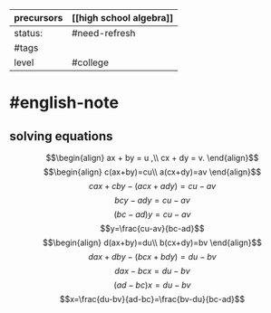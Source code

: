 | precursors | [[high school algebra]] |
| ---------- | ----------------------- |
| status:    | #need-refresh           |
| #tags      |                         |
| level      | #college                |
# #english-note 
## solving equations
$$\begin{align}
ax + by = u ,\\
cx + dy = v.
\end{align}$$
$$\begin{align}
c(ax+by)=cu\\
a(cx+dy)=av
\end{align}$$
$$cax+cby-(acx+ady)=cu-av$$
$$bcy-ady=cu-av$$
$$(bc-ad)y=cu-av$$
$$y=\frac{cu-av}{bc-ad}$$
$$\begin{align}
d(ax+by)=du\\
b(cx+dy)=bv
\end{align}$$
$$dax+dby-(bcx+bdy)=du-bv$$
$$dax-bcx=du-bv$$
$$(ad-bc)x = du-bv$$
$$x=\frac{du-bv}{ad-bc}=\frac{bv-du}{bc-ad}$$
 ## 